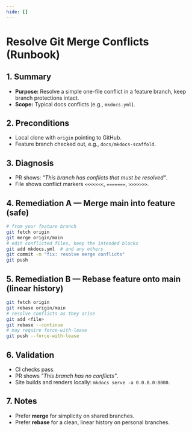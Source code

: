 ```yaml
---
hide: []
---
```


# Resolve Git Merge Conflicts (Runbook)

## 1. Summary
- **Purpose:** Resolve a simple one-file conflict in a feature branch, keep branch protections intact.
- **Scope:** Typical docs conflicts (e.g., `mkdocs.yml`).

## 2. Preconditions
- Local clone with `origin` pointing to GitHub.
- Feature branch checked out, e.g., `docs/mkdocs-scaffold`.

## 3. Diagnosis
- PR shows: *"This branch has conflicts that must be resolved"*.
- File shows conflict markers `<<<<<<<`, `=======`, `>>>>>>>`.

## 4. Remediation A — Merge main into feature (safe)
```bash
# from your feature branch
git fetch origin
git merge origin/main
# edit conflicted files, keep the intended blocks
git add mkdocs.yml  # and any others
git commit -m "fix: resolve merge conflicts"
git push
```

## 5. Remediation B — Rebase feature onto main (linear history)
```bash
git fetch origin
git rebase origin/main
# resolve conflicts as they arise
git add <file>
git rebase --continue
# may require force-with-lease
git push --force-with-lease
```

## 6. Validation
- CI checks pass.
- PR shows *"This branch has no conflicts"*.
- Site builds and renders locally: `mkdocs serve -a 0.0.0.0:8000`.

## 7. Notes
- Prefer **merge** for simplicity on shared branches.
- Prefer **rebase** for a clean, linear history on personal branches.
